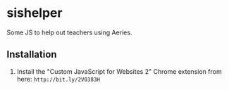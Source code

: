 # sishelper
Some JS to help out teachers using Aeries.

## Installation

1. Install the "Custom JavaScript for Websites 2" Chrome extension from here: ```http://bit.ly/2V0383H```
